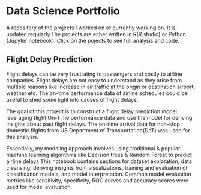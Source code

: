 # Data Science Portfolio
A repository of the projects I worked on or currently working on.
It is updated regularly.The projects are either written in R(R studio) or Python (Jupyter notebook).
Click on the pojects to see full analysis and code.

## Flight Delay Prediction
Flight delays can be very frustrating to passengers and costly to airline companies. Flight delays are not easy to understand as they arise from multiple reasons like increase in air traffic at the origin or destination airport, weather etc. The on-time performance data of airline schedules could be useful to shed some light into causes of flight delays.

The goal of this project is to construct a flight delay prediction model leveraging flight On-Time performance data and use the model for deriving insights about past flight delays. The on-time arrival data for non-stop domestic flights from US Department of Transportation(DoT) was used for this analysis.

Essentially, my modeling approach involves using traditional & popular machine learning algorithms like  Decision trees & Random Forest to predict airline delays This notebook contains sections for dataset exploration, data cleansing, deriving insights from visualizations, training and evaluation of classification models, and model interpretation. Common model evaluation metrics like sensitivity, specificity, ROC curves and accuracy scores were used for model evaluation.

